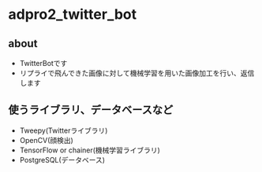 # adpro2_twitter_bot

## about
- TwitterBotです
- リプライで飛んできた画像に対して機械学習を用いた画像加工を行い、返信します

## 使うライブラリ、データベースなど
- Tweepy(Twitterライブラリ)
- OpenCV(顔検出)
- TensorFlow or chainer(機械学習ライブラリ)
- PostgreSQL(データベース)
